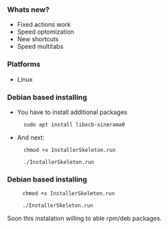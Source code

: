 ### Whats new?
- Fixed actions work
- Speed optomization
- New shortcuts
- Speed multitabs

### Platforms
- Linux

### Debian based installing
- You have to install additional packages

        sudo apt install libxcb-xinerama0

- And next:
        
        chmod +x InstallerSkeleton.run
    
        ./InstallerSkeleton.run

### Debian based installing
    
         chmod +x InstallerSkeleton.run
    
         ./InstallerSkeleton.run

Soon this instalation willing to able rpm/deb packages.